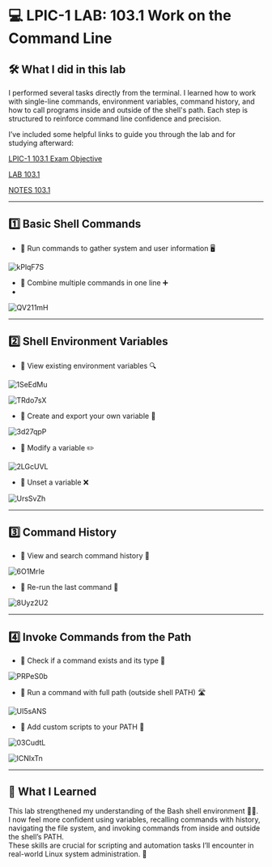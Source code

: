 # 💻 LPIC-1 LAB: 103.1 Work on the Command Line

## 🛠️ What I did in this lab
I performed several tasks directly from the terminal. I learned how to work with single-line commands, environment variables, command history, and how to call programs inside and outside of the shell's path. Each step is structured to reinforce command line confidence and precision.

I’ve included some helpful links to guide you through the lab and for studying afterward:

[LPIC-1 103.1 Exam Objective](https://www.lpi.org/our-certifications/exam-101-102-objectives/#103.1_Work_on_the_command_line)

[LAB 103.1](https://1drv.ms/w/c/354f1c8d534fbced/EQgktcLt-LRDidB3qldVCcQB7WyOKqsKGRHnzlMPwFcUlA?e=zFbhYv)

[NOTES 103.1]()

---

## 1️⃣ Basic Shell Commands

- 🔹 Run commands to gather system and user information 🖥️
  
![kPlqF7S](https://github.com/user-attachments/assets/731cff88-28a6-47cc-9b59-c63db9d67c90)

- 🔹 Combine multiple commands in one line ➕
- 
![QV211mH](https://github.com/user-attachments/assets/46e0b35c-3407-472a-b7e6-27db33febe04)

---

## 2️⃣ Shell Environment Variables

- 🔹 View existing environment variables 🔍
  
![1SeEdMu](https://github.com/user-attachments/assets/11ae8ef7-057e-48af-9ce1-b57cdffa5826)

![TRdo7sX](https://github.com/user-attachments/assets/3dfa9147-0f25-46c9-8529-f3ac51a11830)

- 🔹 Create and export your own variable 🧪
  
![3d27qpP](https://github.com/user-attachments/assets/7caef6cf-c3c3-44d2-b0fe-7c74c68394ba)
  
- 🔹 Modify a variable ✏️
  
![2LGcUVL](https://github.com/user-attachments/assets/4ab7164b-e33e-47a8-8439-5132a90cb90b)

- 🔹 Unset a variable ❌  

![UrsSvZh](https://github.com/user-attachments/assets/ebcc911f-a127-47cc-bc3d-b75168101c0d)

---

## 3️⃣ Command History

- 🔹 View and search command history 📜

![6O1MrIe](https://github.com/user-attachments/assets/2c5ed195-cb9c-41ba-b01d-b0d788b6b637)

- 🔹 Re-run the last command 🔁

![8Uyz2U2](https://github.com/user-attachments/assets/728caf00-7402-40f5-96b9-5b5e0bccd5b1)

---

## 4️⃣ Invoke Commands from the Path

- 🔹 Check if a command exists and its type 🧭

![PRPeS0b](https://github.com/user-attachments/assets/a6b59f6e-5e40-45f3-8232-8402bdf4c991)

- 🔹 Run a command with full path (outside shell PATH) 🛣️

![UI5sANS](https://github.com/user-attachments/assets/b32898f7-f5bd-488e-928b-55158bdfbe07)

- 🔹 Add custom scripts to your PATH 🧰

![03CudtL](https://github.com/user-attachments/assets/562c3175-4bd6-45ae-bc92-c2a92bf5788d)

![ICNIxTn](https://github.com/user-attachments/assets/adc34de4-fc64-4af8-a992-39939bc60142)

---

## 📘 What I Learned

This lab strengthened my understanding of the Bash shell environment 👨‍💻.  
I now feel more confident using variables, recalling commands with history, navigating the file system, and invoking commands from inside and outside the shell’s PATH.  
These skills are crucial for scripting and automation tasks I’ll encounter in real-world Linux system administration. 🚀


















